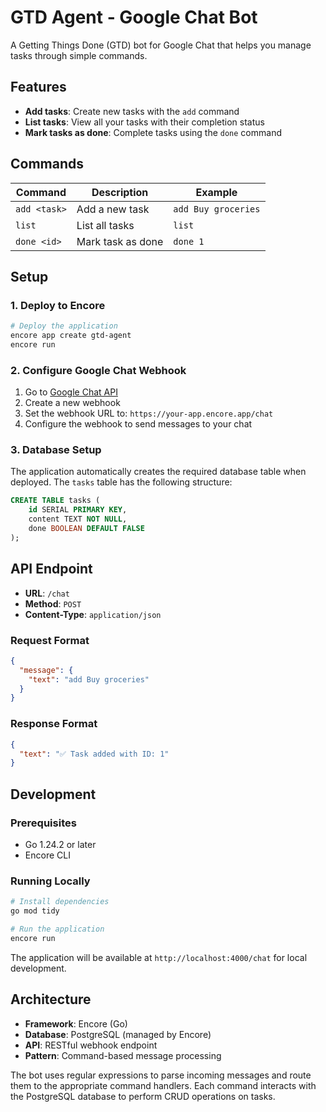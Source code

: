 # GTD Agent - Google Chat Bot

A Getting Things Done (GTD) bot for Google Chat that helps you manage tasks through simple commands.

## Features

- **Add tasks**: Create new tasks with the `add` command
- **List tasks**: View all your tasks with their completion status
- **Mark tasks as done**: Complete tasks using the `done` command

## Commands

| Command | Description | Example |
|---------|-------------|---------|
| `add <task>` | Add a new task | `add Buy groceries` |
| `list` | List all tasks | `list` |
| `done <id>` | Mark task as done | `done 1` |

## Setup

### 1. Deploy to Encore

```bash
# Deploy the application
encore app create gtd-agent
encore run
```

### 2. Configure Google Chat Webhook

1. Go to [Google Chat API](https://developers.google.com/chat/api/guides/message-formats/basic)
2. Create a new webhook
3. Set the webhook URL to: `https://your-app.encore.app/chat`
4. Configure the webhook to send messages to your chat

### 3. Database Setup

The application automatically creates the required database table when deployed. The `tasks` table has the following structure:

```sql
CREATE TABLE tasks (
    id SERIAL PRIMARY KEY,
    content TEXT NOT NULL,
    done BOOLEAN DEFAULT FALSE
);
```

## API Endpoint

- **URL**: `/chat`
- **Method**: `POST`
- **Content-Type**: `application/json`

### Request Format

```json
{
  "message": {
    "text": "add Buy groceries"
  }
}
```

### Response Format

```json
{
  "text": "✅ Task added with ID: 1"
}
```

## Development

### Prerequisites

- Go 1.24.2 or later
- Encore CLI

### Running Locally

```bash
# Install dependencies
go mod tidy

# Run the application
encore run
```

The application will be available at `http://localhost:4000/chat` for local development.

## Architecture

- **Framework**: Encore (Go)
- **Database**: PostgreSQL (managed by Encore)
- **API**: RESTful webhook endpoint
- **Pattern**: Command-based message processing

The bot uses regular expressions to parse incoming messages and route them to the appropriate command handlers. Each command interacts with the PostgreSQL database to perform CRUD operations on tasks. 